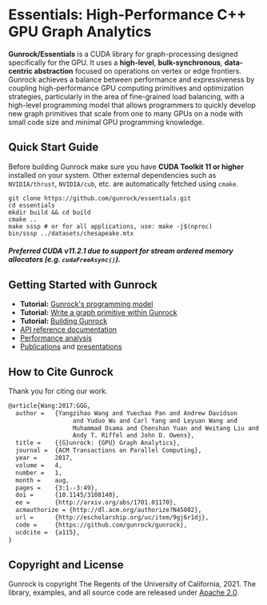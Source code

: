 # **Essentials:** High-Performance C++ GPU Graph Analytics
**Gunrock/Essentials** is a CUDA library for graph-processing designed specifically for the GPU. It uses a **high-level**, **bulk-synchronous**, **data-centric abstraction** focused on operations on vertex or edge frontiers. Gunrock achieves a balance between performance and expressiveness by coupling high-performance GPU computing primitives and optimization strategies, particularly in the area of fine-grained load balancing, with a high-level programming model that allows programmers to quickly develop new graph primitives that scale from one to many GPUs on a node with small code size and minimal GPU programming knowledge.

## Quick Start Guide

Before building Gunrock make sure you have **CUDA Toolkit 11 or higher** installed on your system. Other external dependencies such as `NVIDIA/thrust`, `NVIDIA/cub`, etc. are automatically fetched using `cmake`.

```shell
git clone https://github.com/gunrock/essentials.git
cd essentials
mkdir build && cd build
cmake .. 
make sssp # or for all applications, use: make -j$(nproc)
bin/sssp ../datasets/chesapeake.mtx
```

##### Preferred **CUDA v11.2.1** due to support for stream ordered memory allocators (e.g. `cudaFreeAsync()`).

## Getting Started with Gunrock

- **Tutorial:** [Gunrock's programming model]()
- **Tutorial:** [Write a graph primitive within Gunrock]()
- **Tutorial:** [Building Gunrock]()
- [API reference documentation]()
- [Performance analysis]()
- [Publications](https://gunrock.github.io/docs/#/gunrock/publications_and_presentations) and [presentations](https://gunrock.github.io/docs/#/gunrock/publications_and_presentations?id=presentations)

## How to Cite Gunrock
Thank you for citing our work.

```tex
@article{Wang:2017:GGG,
  author =	 {Yangzihao Wang and Yuechao Pan and Andrew Davidson
                  and Yuduo Wu and Carl Yang and Leyuan Wang and
                  Muhammad Osama and Chenshan Yuan and Weitang Liu and
                  Andy T. Riffel and John D. Owens},
  title =	 {{G}unrock: {GPU} Graph Analytics},
  journal =	 {ACM Transactions on Parallel Computing},
  year =	 2017,
  volume =	 4,
  number =	 1,
  month =	 aug,
  pages =	 {3:1--3:49},
  doi =		 {10.1145/3108140},
  ee =		 {http://arxiv.org/abs/1701.01170},
  acmauthorize = {http://dl.acm.org/authorize?N45082},
  url =		 {http://escholarship.org/uc/item/9gj6r1dj},
  code =	 {https://github.com/gunrock/gunrock},
  ucdcite =	 {a115},
}
```

## Copyright and License

Gunrock is copyright The Regents of the University of California, 2021. The library, examples, and all source code are released under [Apache 2.0](https://github.com/gunrock/essentials/blob/master/LICENSE).